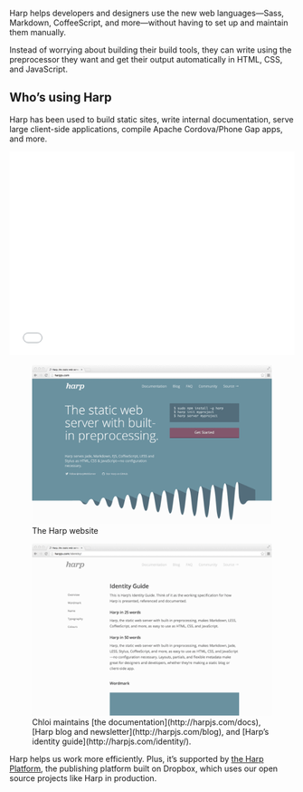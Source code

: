 Harp helps developers and designers use the new web languages—Sass, Markdown, CoffeeScript, and more—without having to set up and maintain them manually.

Instead of worrying about building their build tools, they can write using the preprocessor they want and get their output automatically in <abbr>HTML</abbr>, <abbr>CSS</abbr>, and JavaScript.

## Who’s using Harp

Harp has been used to build static sites, write internal documentation, serve large client-side applications, compile Apache Cordova/Phone Gap apps, and more.

<!--
- JSBin
- [Heroku](http://github.com/heroku)
- CascadiaJS
-->

<iframe width="100%" style="min-height: 360px;" src="//www.youtube.com/embed/SEA0G9kpVJM?rel=0" frameborder="0" allowfullscreen></iframe>

<figure>
<img src="/images/harp/harp-website.png" alt="" class="figure-border figure-large" />
<figcaption>The Harp website</figcaption>
</figure>

<figure class="figure-aside">
<img src="/images/harp/harp-identity-guide.png" alt="" class="figure-border" />
<figcaption>Chloi maintains [the documentation](http://harpjs.com/docs), [Harp blog and newsletter](http://harpjs.com/blog), and [Harp’s identity guide](http://harpjs.com/identity/).</figcaption>
</figure>

Harp helps us work more efficiently. Plus, it’s supported by [the Harp Platform](harp-platform), the publishing platform built on Dropbox, which uses our open source projects like Harp in production.

